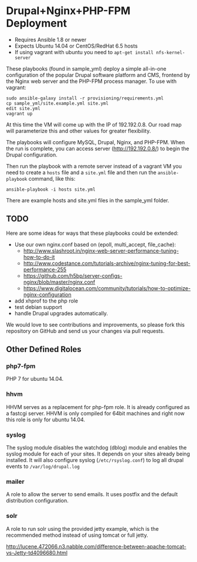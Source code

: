 # Drupal+Nginx+PHP-FPM Deployment

- Requires Ansible 1.8 or newer
- Expects Ubuntu 14.04 or CentOS/RedHat 6.5 hosts
- If using vagrant with ubuntu you need to `apt-get install nfs-kernel-server`

These playbooks (found in sample_yml) deploy a simple all-in-one configuration
of the popular Drupal software platform and CMS, frontend by the Nginx web server
and the PHP-FPM process manager. To use with vagrant:

    sudo ansible-galaxy install -r provisioning/requirements.yml
    cp sample_yml/site.example.yml site.yml
    edit site.yml
    vagrant up

At this time the VM will come up with the IP of 192.192.0.8. Our road map will
parameterize this and other values for greater flexibility.

The playbooks will configure MySQL, Drupal, Nginx, and PHP-FPM. When the run
is complete, you can access server (http://192.192.0.8/) to begin the Drupal
configuration.

Then run the playbook with a remote server instead of a vagrant VM you need to
create a `hosts` file and a `site.yml` file and then run the `ansible-playbook`
command, like this:

    ansible-playbook -i hosts site.yml

There are example hosts and site.yml files in the sample_yml folder.

## TODO

Here are some ideas for ways that these playbooks could be extended:

- Use our own nginx.conf based on (epoll, multi_accept, file_cache):
  - http://www.slashroot.in/nginx-web-server-performance-tuning-how-to-do-it
  - http://www.codestance.com/tutorials-archive/nginx-tuning-for-best-performance-255
  - https://github.com/h5bp/server-configs-nginx/blob/master/nginx.conf
  - https://www.digitalocean.com/community/tutorials/how-to-optimize-nginx-configuration
- add xhprof to the php role
- test debian support
- handle Drupal upgrades automatically.

We would love to see contributions and improvements, so please fork this
repository on GitHub and send us your changes via pull requests.

## Other Defined Roles

### php7-fpm

PHP 7 for ubuntu 14.04.

### hhvm

HHVM serves as a replacement for php-fpm role. It is already configured as a
fastcgi server. HHVM is only compiled for 64bit machines and right now this role
is only for ubuntu 14.04.

### syslog

The syslog module disables the watchdog (dblog) module and enables the syslog
module for each of your sites. It depends on your sites already being installed.
It will also configure syslog (`/etc/rsyslog.conf`) to log all drupal events
to `/var/log/drupal.log`

### mailer

A role to allow the server to send emails. It uses postfix and the default
distribution configuration.

### solr

A role to run solr using the provided jetty example, which is the recommended 
method instead of using tomcat or full jetty.

http://lucene.472066.n3.nabble.com/difference-between-apache-tomcat-vs-Jetty-td4096680.html
